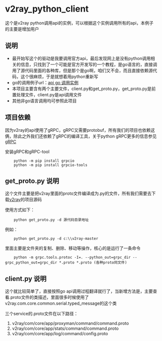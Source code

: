 # v2ray_python_client
这个是v2ray python调用api的实例，可以根据这个实例调用所有的api，本例子的主要是增加用户
## 说明
- 最开始写这个的驱动是我要调用官方api，最后发现网上是没有python调用相关的信息，只找到了一个可能是官方开发写的一个教程，是go语言的，直接调用了源代码里面的各种库，但是那个是go啊，咱们又不会，而且直接依赖源代码，这个很麻烦，于是就想着用python重新写
- go的调用例子url：[api go 调用实例](https://medium.com/@TachyonDevel/%E8%B0%83%E7%94%A8-v2ray-%E6%8F%90%E4%BE%9B%E7%9A%84-api-%E6%8E%A5%E5%8F%A3%E8%BF%9B%E8%A1%8C%E7%94%A8%E6%88%B7%E5%A2%9E%E5%88%A0%E6%93%8D%E4%BD%9C-adf9ff972973)
- 本项目主要含有两个主要文件，client.py和get_proto.py，get_proto.py是前置处理文件，client.py是api调用文件
- 其他非go语言调用均可参照此项目
## 项目依赖
因为v2ray的api使用了gRPC，gRPC又需要protobuf，所有我们的项目也依赖这俩，除此之外我们还依赖了gRPC的编译工具，关于python gRPC更多的信息参见[gRPC](https://grpc.io/docs/quickstart/python.html)


安装gRPC和gRPC-tool

```commandline
    python -m pip install grpcio
    python -m pip install grpcio-tools
```
## get_proto.py 说明
这个文件主要是把v2ray里面的proto文件编译成为.py的文件，所有我们需要去下载[v2ray](https://github.com/v2ray/v2ray-core)的项目源码

使用方式如下：

```commandline
    python get_proto.py -d 源代码目录地址
```

例如：

```commandline
    python get_proto.py -d c:\\v2ray-master
```

里面主要是文件夹的复制、删除、移动等操作，核心的是运行了一条命令
```commandline
    python -m grpc.tools.protoc -I=. --python_out=grpc_dir --grpc_python_out=grpc_dir *.proto *.proto (各种proto同文件)
```

## client.py 说明
这个就比较简单了，直接按照go api调用过程翻译就行了，当新增方法是，主要查看.proto文件的类描述，里面很多时候使用了v2ray.com.core.common.serial.typed_message的这个类

三个service的.proto文件在以下路径：
1. v2ray/com/core/app/proxyman/command/command.proto
2. v2ray/com/core/app/stats/command/command.proto
3. v2ray/com/core/app/log/command/config.proto